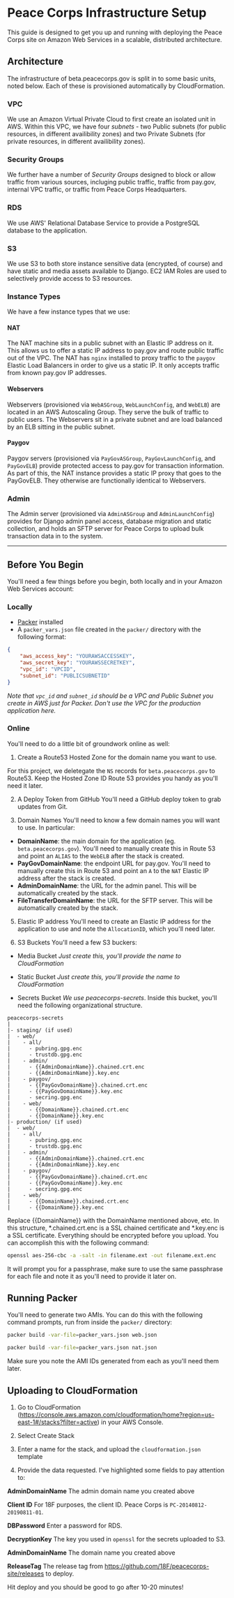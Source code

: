 Peace Corps Infrastructure Setup
================================

This guide is designed to get you up and running with deploying the Peace Corps site on Amazon Web Services in a scalable, distributed architecture.

## Architecture
The infrastructure of beta.peacecorps.gov is split in to some basic units, noted below. Each of these is provisioned automatically by CloudFormation.

### VPC
We use an Amazon Virtual Private Cloud to first create an isolated unit in AWS. Within this VPC, we have four _subnets_ - two Public subnets (for public resources, in different availibility zones) and two Private Subnets (for private resources, in different availibility zones).

### Security Groups
We further have a number of _Security Groups_ designed to block or allow traffic from various sources, incluging public traffic, traffic from pay.gov, internal VPC traffic, or traffic from Peace Corps Headquarters.

### RDS
We use AWS' Relational Database Service to provide a PostgreSQL database to the application.

### S3
We use S3 to both store instance sensitive data (encrypted, of course) and have static and media assets available to Django. EC2 IAM Roles are used to selectively provide access to S3 resources.

### Instance Types
We have a few instance types that we use:

#### NAT
The NAT machine sits in a public subnet with an Elastic IP address on it. This allows us to offer a static IP address to pay.gov and route public traffic out of the VPC. The NAT has `nginx` installed to proxy traffic to the `paygov` Elastic Load Balancers in order to give us a static IP. It only accepts traffic from known pay.gov IP addresses.

#### Webservers
Webservers (provisioned via `WebASGroup`, `WebLaunchConfig`, and `WebELB`) are located in an AWS Autoscaling Group. They serve the bulk of traffic to public users. The Webservers sit in a private subnet and are load balanced by an ELB sitting in the public subnet.

#### Paygov
Paygov servers (provisioned via `PayGovASGroup`, `PayGovLaunchConfig`, and `PayGovELB`) provide protected access to pay.gov for transaction information. As part of this, the NAT instance provides a static IP proxy that goes to the PayGovELB. They otherwise are functionally identical to Webservers.

### Admin
The Admin server (provisioned via `AdminASGroup` and `AdminLaunchConfig`) provides for Django admin panel access, database migration and static collection, and holds an SFTP server for Peace Corps to upload bulk transaction data in to the system.

---

## Before You Begin
You'll need a few things before you begin, both locally and in your Amazon Web Services account:

### Locally
- [Packer](https://www.packer.io) installed
- A `packer_vars.json` file created in the `packer/` directory with the following format:

```json
{
    "aws_access_key": "YOURAWSACCESSKEY",
    "aws_secret_key": "YOURAWSSECRETKEY",
    "vpc_id": "VPCID",
    "subnet_id": "PUBLICSUBNETID"
}
```

_Note that `vpc_id` and `subnet_id` should be a VPC and Public Subnet you create in AWS just for Packer. Don't use the VPC for the production application here._

### Online
You'll need to do a little bit of groundwork online as well:

1. Create a Route53 Hosted Zone for the domain name you want to use.

For this project, we deletegate the `NS` records for `beta.peacecorps.gov` to Route53. Keep the Hosted Zone ID Route 53 provides you handy as you'll need it later.

2. A Deploy Token from GitHub
You'll need a GitHub deploy token to grab updates from Git.

3. Domain Names
You'll need to know a few domain names you will want to use. In particular:

- **DomainName**: the main domain for the application (eg. `beta.peacecorps.gov`). You'll need to manually create this in Route 53 and point an `ALIAS` to the `WebELB` after the stack is created.
- **PayGovDomainName**: the endpoint URL for pay.gov. You'll need to manually create this in Route 53 and point an `A` to the `NAT` Elastic IP address after the stack is created.
- **AdminDomainName**: the URL for the admin panel. This will be automatically created by the stack.
- **FileTransferDomainName**: the URL for the SFTP server. This will be automatically created by the stack.

5. Elastic IP address
You'll need to create an Elastic IP address for the application to use and note the `AllocationID`, which you'll need later.

6. S3 Buckets
You'll need a few S3 buckers:

- Media Bucket
_Just create this, you'll provide the name to CloudFormation_

- Static Bucket
_Just create this, you'll provide the name to CloudFormation_

- Secrets Bucket
_We use peacecorps-secrets_. Inside this bucket, you'll need the following organizational structure.

```
peacecorps-secrets
|
|- staging/ (if used)
|  - web/
|    - all/
|      - pubring.gpg.enc
|      - trustdb.gpg.enc
|    - admin/
|      - {{AdminDomainName}}.chained.crt.enc
|      - {{AdminDomainName}}.key.enc
|    - paygov/
|      - {{PayGovDomainName}}.chained.crt.enc
|      - {{PayGovDomainName}}.key.enc
|      - secring.gpg.enc
|    - web/
|      - {{DomainName}}.chained.crt.enc
|      - {{DomainName}}.key.enc
|- production/ (if used)
|  - web/
|    - all/
|      - pubring.gpg.enc
|      - trustdb.gpg.enc
|    - admin/
|      - {{AdminDomainName}}.chained.crt.enc
|      - {{AdminDomainName}}.key.enc
|    - paygov/
|      - {{PayGovDomainName}}.chained.crt.enc
|      - {{PayGovDomainName}}.key.enc
|      - secring.gpg.enc
|    - web/
|      - {{DomainName}}.chained.crt.enc
|      - {{DomainName}}.key.enc
```

Replace {{DomainName}} with the DomainName mentioned above, etc. In this structure, *.chained.crt.enc is a SSL chained certificate and *.key.enc is a SSL certificate. Everything should be encrypted before you upload. You can accomplish this with the following command:

```bash
openssl aes-256-cbc -a -salt -in filename.ext -out filename.ext.enc
```

It will prompt you for a passphrase, make sure to use the same passphrase for each file and note it as you'll need to provide it later on.


## Running Packer
You'll need to generate two AMIs. You can do this with the following command prompts, run from inside the `packer/` directory:

```bash
packer build -var-file=packer_vars.json web.json
```

```bash
packer build -var-file=packer_vars.json nat.json
```

Make sure you note the AMI IDs generated from each as you'll need them later.

## Uploading to CloudFormation

1. Go to CloudFormation (https://console.aws.amazon.com/cloudformation/home?region=us-east-1#/stacks?filter=active) in your AWS Console.

2. Select Create Stack

3. Enter a name for the stack, and upload the `cloudformation.json` template

4. Provide the data requested. I've highlighted some fields to pay attention to:

**AdminDomainName**
The admin domain name you created above

**Client ID**
For 18F purposes, the client ID. Peace Corps is `PC-20140812-20190811-01`.

**DBPassword**
Enter a password for RDS.

**DecryptionKey**
The key you used in `openssl` for the secrets uploaded to S3.

**AdminDomainName**
The domain name you created above

**ReleaseTag**
The release tag from https://github.com/18F/peacecorps-site/releases to deploy.

Hit deploy and you should be good to go after 10-20 minutes!
